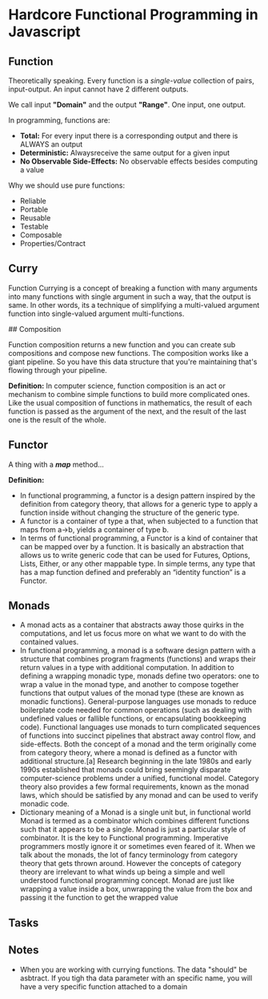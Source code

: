 # Hardcore Functional Programming in Javascript

## Function

Theoretically speaking. Every function is a *single-value* collection of pairs, input-output. An input cannot have 2 different outputs.

We call input **"Domain"** and the output **"Range"**. One input, one output.

In programming, functions are:

- **Total:** For every input there is a corresponding output and there is ALWAYS an output
- **Deterministic:** Alwaysreceive the same output for a given input
- **No Observable Side-Effects:** No observable effects besides computing a value

Why we should use pure functions:

- Reliable
- Portable
- Reusable
- Testable
- Composable
- Properties/Contract

## Curry

Function Currying is a concept of breaking a function with many arguments into many functions with single argument in such a way, that the output is same. In other words, its a technique of simplifying a multi-valued argument function into single-valued argument multi-functions.

## Composition

Function composition returns a new function and you can create sub compositions and compose new functions. The composition works like a giant pipeline. So you have this data structure that you're maintaining that's flowing through your pipeline.

**Definition:** In computer science, function composition is an act or mechanism to combine simple functions to build more complicated ones. Like the usual composition of functions in mathematics, the result of each function is passed as the argument of the next, and the result of the last one is the result of the whole.

## Functor

A thing with a ***map*** method...

**Definition:**

- In functional programming, a functor is a design pattern inspired by the definition from category theory, that allows for a generic type to apply a function inside without changing the structure of the generic type.
- A functor is a container of type a that, when subjected to a function that maps from a→b, yields a container of type b.
- In terms of functional programming, a Functor is a kind of container that can be mapped over by a function. It is basically an abstraction that allows us to write generic code that can be used for Futures, Options, Lists, Either, or any other mappable type. In simple terms, any type that has a map function defined and preferably an “identity function” is a Functor.

## Monads

- A monad acts as a container that abstracts away those quirks in the computations, and let us focus more on what we want to do with the contained values.
- In functional programming, a monad is a software design pattern with a structure that combines program fragments (functions) and wraps their return values in a type with additional computation. In addition to defining a wrapping monadic type, monads define two operators: one to wrap a value in the monad type, and another to compose together functions that output values of the monad type (these are known as monadic functions). General-purpose languages use monads to reduce boilerplate code needed for common operations (such as dealing with undefined values or fallible functions, or encapsulating bookkeeping code). Functional languages use monads to turn complicated sequences of functions into succinct pipelines that abstract away control flow, and side-effects. Both the concept of a monad and the term originally come from category theory, where a monad is defined as a functor with additional structure.[a] Research beginning in the late 1980s and early 1990s established that monads could bring seemingly disparate computer-science problems under a unified, functional model. Category theory also provides a few formal requirements, known as the monad laws, which should be satisfied by any monad and can be used to verify monadic code.
- Dictionary meaning of a Monad is a single unit but, in functional world Monad is termed as a combinator which combines different functions such that it appears to be a single. Monad is just a particular style of combinator. It is the key to Functional programming. Imperative programmers mostly ignore it or sometimes even feared of it. When we talk about the monads, the lot of fancy terminology from category theory that gets thrown around. However the concepts of category theory are irrelevant to what winds up being a simple and well understood functional programming concept. Monad are just like wrapping a value inside a box, unwrapping the value from the box and passing it the function to get the wrapped value

## Tasks



## Notes

- When you are working with currying functions. The data "should" be asbtract. If you tigh tha data parameter with an specific name, you will have a very specific function attached to a domain
